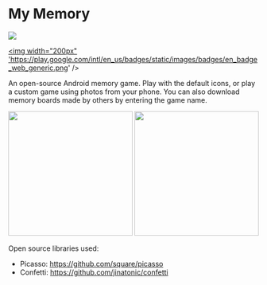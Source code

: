 # My Memory

![](https://github.com/rpandey1234/MyMemory/blob/main/assets/ConsumeFlow.gif)


<a href='https://play.google.com/store/apps/details?id=com.fpera.mindmatch'><img width="200px" 'https://play.google.com/intl/en_us/badges/static/images/badges/en_badge_web_generic.png' /></a>

An open-source Android memory game. Play with the default icons, or play a custom game using photos from your phone. You can also download memory boards made by others by entering the game name.

<p float="middle">
    <img width="250px" src='https://github.com/rpandey1234/MyMemory/blob/main/assets/customWinConfetti.png' />
    <img width="250px" src='https://github.com/rpandey1234/MyMemory/blob/main/assets/creationFlow.png' />
</p>

Open source libraries used:
- Picasso: https://github.com/square/picasso
- Confetti: https://github.com/jinatonic/confetti
